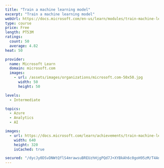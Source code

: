 ```yaml
---
title: "Train a machine learning model"
excerpt: "Train a machine learning model"
webUrl: https://docs.microsoft.com/en-us/learn/modules/train-machine-learning-model/
type: course
price: Free
length: PT53M
ratings:
  count: 50
  average: 4.82
heat: 50

provider:
  name: Microsoft Learn
  domain: microsoft.com
  images:
    - url: /assets/images/organizations/microsoft.com-50x50.jpg
      width: 50
      height: 50

levels:
  - Intermediate

topics:
  - Azure
  - Analytics
  - AI

images:
  - url: https://docs.microsoft.com/learn/achievements/train-machine-learning-model-social.png
    width: 640
    height: 320
    isCached: true

secured: "/dycJy0DSvDNWtQflS4mrawsuBREUzhHjgPQd7J+XYBkAh6c0goH95zM/T4An7lIK4U4c48g4nk+/Dl4VlAnF/aKhlOoN6l46uiVMrnGXwsbulw0U539LMB1gu/AzhlDm5JoVI0V+SFN3WNHRnbu5NEUz2JSGJhbKraT+7iqb/sC1Wn9+lARw3lXWu4StRZZoZmOya5Ou1LiyGQg2l2KgBCk6ZN5iAByvLrK3+AHXKwf5LD/fzupEdaonB+zShv1QYxMXGBMtJ8eMPKQPVVtmnAHTeGBQUb2lkiHUK1+zP3Sfnmjn2MN52iPfnqtrug07VIJyfQ371voF1ScwCFWzDjkzYtsoqP1F5mcHZcH7k64SCtbUUvirk7GhoCWzR9a+XGAQzHbTEjO97LaJCeGVUKjWiYDO61QgDzDrNk6r5w=;PVPUKo4M4CZJlth+3XWwIQ=="
---
```


